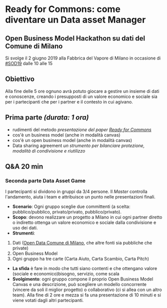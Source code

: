 # Ready for Commons: come diventare un Data asset Manager 

## Open Business Model Hackathon su dati del Comune di Milano

Si svolge il 2 giugno 2019 alla Fabbrica del Vapore di Milano in occasione di [#SOD19](http://spaghettiopendata.org/#il-programma) dalle 10 alle 15

## Obiettivo
Alla fine delle 5 ore ognuno avrà potuto giocare a gestire un insieme di dati e conoscenze, creando i presupposti di un valore economico e sociale sia per i partecipanti che per i partner e il contesto in cui agivano.

## Prima parte *(durata: 1 ora)*

* rudimenti del metodo *presentazione del paper [Ready for Commons](https://zenodo.org/record/3232983#.XO780tMzbqZ)*
* cos'è un business model (anche in modalità canvas)
* cos'è un open business model (anche in modalità canvas)
* Data sharing agreement *un strumento per bilanciare protezione, modalità di condivisione e riutilizzo*

## Q&A 20 min

### Seconda parte Data Asset Game
I partecipanti si dividono in gruppi da 3/4 persone. Il *Master* controlla l'andamento, aiuta i team e attribuisce un punto nelle presentazioni finali.


* **Scenario**: Ogni gruppo sceglie due committenti (a scelta: pubblico/pubblico, privato/privato, pubblico/privato).
* **Scopo**: devono realizzare un progetto a Milano in cui ogni partner diretto o indiretto ottenga un valore economico e sociale dalla condivisione e uso dei dati.
* **Strumenti**:

1. Dati ([Open Data Comune di Milano](http://dati.comune.milano.it/), che altre fonti sia pubbliche che private)
2. Open Business Model
3. Ogni gruppo ha tre carte (Carta Aiuto, Carta Scambio, Carta Pitch)

* **La sfida** è fare in modo che tutti siano contenti e che ottengano valore (sociale e economico)bisogno, servizio, come scala
* **Svolgimento**: ogni gruppo compone il proprio Open Business Model Canvas e una descrizione, può scegliere un modello concorrente (vincere da soli il miglior progetto) o collaborativo (ci si allea con un altro team). Alla fine di 2 ore e mezza si fa una presentazione di 10 minuti e si viene votati dagli altri partecipanti.
